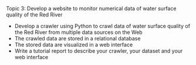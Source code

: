 Topic 3: Develop a website to monitor numerical data of water surface quality of the
Red River <br>
<ul>
<li> Develop a crawler using Python to crawl data of water surface quality of the Red
River from multiple data sources on the Web
<li> The crawled data are stored in a relational database
<li> The stored data are visualized in a web interface
<li> Write a tutorial report to describe your crawler, your dataset and your web
interface
<ul>